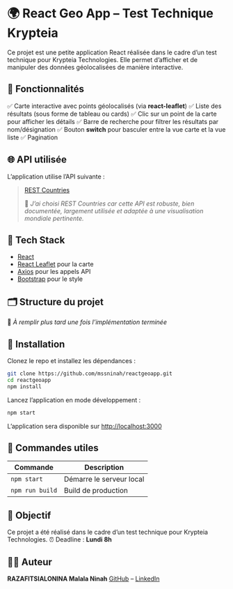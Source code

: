 
# 🌍 React Geo App – Test Technique Krypteia

Ce projet est une petite application React réalisée dans le cadre d’un test technique pour Krypteia Technologies.
Elle permet d’afficher et de manipuler des données géolocalisées de manière interactive.

## 🚀 Fonctionnalités

✅ Carte interactive avec points géolocalisés (via **react-leaflet**)
✅ Liste des résultats (sous forme de tableau ou cards)
✅ Clic sur un point de la carte pour afficher les détails
✅ Barre de recherche pour filtrer les résultats par nom/désignation
✅ Bouton **switch** pour basculer entre la vue carte et la vue liste
✅ Pagination 

## 🌐 API utilisée

L’application utilise l’API suivante :

> [REST Countries](https://restcountries.com)
>
> 📝 *J’ai choisi REST Countries car cette API est robuste, bien documentée, largement utilisée et adaptée à une visualisation mondiale pertinente.*

## 🧰 Tech Stack

* [React](https://react.dev/)
* [React Leaflet](https://react-leaflet.js.org/) pour la carte
* [Axios](https://axios-http.com/) pour les appels API
* [Bootstrap](https://getbootstrap.com/) pour le style

## 🗂️ Structure du projet

📌 *À remplir plus tard une fois l’implémentation terminée*

## 🔧 Installation

Clonez le repo et installez les dépendances :

```bash
git clone https://github.com/mssninah/reactgeoapp.git
cd reactgeoapp
npm install
```

Lancez l’application en mode développement :

```bash
npm start
```

L’application sera disponible sur [http://localhost:3000](http://localhost:3000)

## 📜 Commandes utiles

| Commande        | Description                       |
| --------------- | --------------------------------- |
| `npm start`     | Démarre le serveur local          |
| `npm run build` | Build de production               |


## 🎯 Objectif

Ce projet a été réalisé dans le cadre d’un test technique pour Krypteia Technologies.
⏰ Deadline : **Lundi 8h**

## 👨‍💻 Auteur

**RAZAFITSIALONINA Malala Ninah**
[GitHub](https://github.com/mssninah) – [LinkedIn](https://linkedin.com/in/razafitsialonina-ninah)
